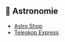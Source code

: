 ## 🔭 Astronomie
* [Astro Shop](https://www.astroshop.de)
* [Teleskop Express](https://www.teleskop-express.de)
